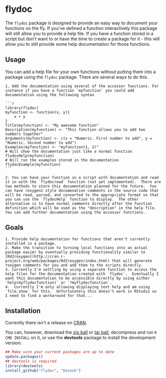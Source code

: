 flydoc
==========

The `flydoc` package is designed to provide an easy way to document your functions on the fly.  If you've defined a function interactively this package will still allow you to provide a help file.  If you have a function stored in a script but don't want to or have the time to create a package for it - this will allow you to still provide some help documentation for those functions.

## Usage

You can add a help file for your own functions without putting them into a package using the `flydoc` package.  There are several ways to do this.

    1. Add the documentation using several of the accessor functions. For instance if you have a function `myfunction` you could add documentation using the following syntax
    
    ```r
    library(flydoc)
    myfunction <- function(x, y){
        x + y
    }
    Title(myfunction) <- "My awesome function"
    Description(myfunction) <- "This function allows you to add two numbers together"
    Arguments(myfunction) <- c(x = "Numeric. First number to add", y = "Numeric. Second number to add")
    Examples(myfunction) <- "myfunction(1, 2)"
    # Will show the documentation just like a normal function
    flydocHelp(myfunction)
    # Will run the examples stored in the documentation
    flydocExample(myfunction)
    ```
    
    2. You can have your function in a script with documentation and read it in with the `flydocread` function (not yet implemented).  There are two methods to store this documentation planned for the future.  You can have roxygen2 style documenation comments in the source code that will be read, parsed, and converted to the appropriate format so that you can use the `flydocHelp` function to display.  The other alternative is to have normal comments directly after the function definition which will be used as the "description" in the help file.  You can add further documentation using the accessor functions.

## Goals

    1. Provide help documentation for functions that aren't currently installed in a package.
    2. Make the transition to turning local functions into an actual package easier by eventually providing functionality similar to [Rd2roxygen](http://cran.r-project.org/web/packages/Rd2roxygen/index.html) that will generate roxygen comments for you and add them to the scripts directly.
    3. Currently I'm settling by using a separate function to access the help files for the documentation created with `flydoc`.  Eventually I want this documentation to be accessible directly by using either `help(myflydocfunction)` or `?myflydocfunction`.
    4.  Currently I'm only allowing displaying text help and am using
    `file.show` for this.  Unfortunately this doesn't work in RStudio so
    I need to find a workaround for that...
    
## Installation

Currently there isn't a release on [CRAN](http://cran.r-project.org/).

You can, however, download the [zip ball](https://github.com/Dasonk/flydoc/zipball/master) or [tar ball](https://github.com/Dasonk/flydoc/tarball/master), decompress and run `R CMD INSTALL` on it, or use the **devtools** package to install the development version:

```r
## Make sure your current packages are up to date
update.packages()
## devtools is required
library(devtools)
install_github("flydoc", "Dasonk")
```